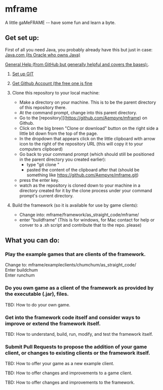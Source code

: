 # mframe
A little gaMeFRAME -- have some fun and learn a byte. 

## Get set up:  

First of all you need Java, you probably already have this but just in case:
[Java.com (its Oracle who owns Java)](https://www.java.com/en/)

[General Help (from GitHub but generally helpful and covers the bases):](https://help.github.com/).

1. [Set up GIT](https://help.github.com/articles/set-up-git/)

2. [Get Github Account (the free one is fine](https://help.github.com/articles/signing-up-for-a-new-github-account/)

3. Clone this repository to your local machine:
   - Make a directory on your machine.  This is to be the
     parent directory of this repository there.
   - At the command prompt, change into this parent directory.
   - Go to the [repository]](https://github.com/Aempyre/mframe) on Github.
   - Click on the big breen "Clone or download" button on the right side a little bit down from the top of the page.
   - In the dropdown that appears click on the little clipboard with arrow icon to the right of the repository URL (this will copy it to your computers clipboard)
   - Go back to your command prompt (which should still be positioned in the parent directory you created earlier):
     - type "git clone "
     - pasted the content of the clipboard after that (should be something like https://github.com/Aempyre/mframe.git)
	- press the enter key.
     - watch as the repository is cloned down to your machine in a directory created for it by the clone process under your command prompt's current directory.
     
4. Build the framework (so it is available for use by game clients):
   - Change into:  mframe/framework/as_straight_code/mframe/
   - enter "buildframe" (This is for windows, for Mac contact for help or conver to a .sh script and contribute that to the repo. please)

## What you can do:

### Play the example games that are clients of the framework.
Change to:  mframe/exampleclients/chumchum/as_straight_code/   
Enter buildchum   
Enter runchum   

### Do you own game as a client of the framework as provided by the executable (.jar), files.
TBD:  How to do your own game.

### Get into the framework code itself and consider ways to improve or extend the framework itself.
TBD:  How to understand, build, run, modify, and test the framework itself.

### Submit Pull Requests to propose the addition of your game client, or changes to existing clients or the framework itself.
TBD:  How to offer your game as a new example client.

TBD:  How to offer changes and improvements to a game client.

TBD:  How to offer changes and improvements to the framework.
